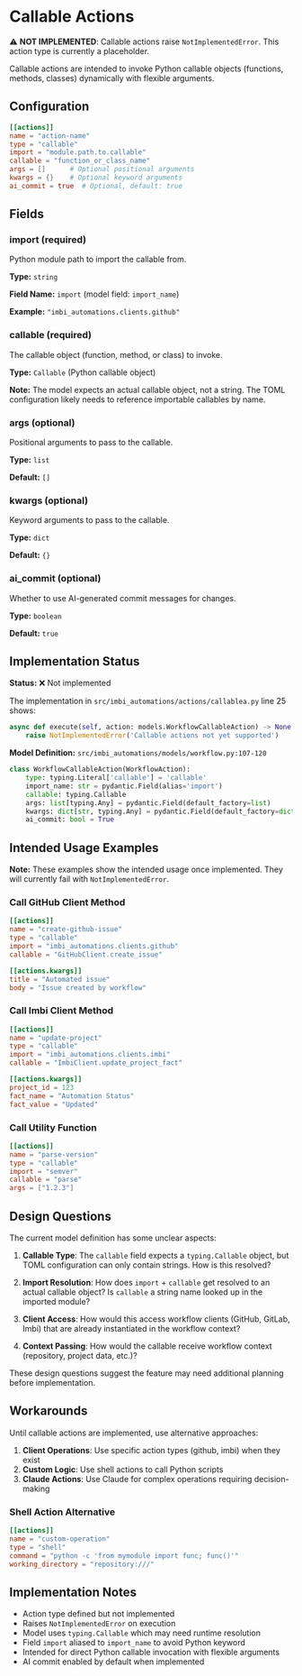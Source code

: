 # Callable Actions

⚠️ **NOT IMPLEMENTED**: Callable actions raise `NotImplementedError`. This action type is currently a placeholder.

Callable actions are intended to invoke Python callable objects (functions, methods, classes) dynamically with flexible arguments.

## Configuration

```toml
[[actions]]
name = "action-name"
type = "callable"
import = "module.path.to.callable"
callable = "function_or_class_name"
args = []      # Optional positional arguments
kwargs = {}    # Optional keyword arguments
ai_commit = true  # Optional, default: true
```

## Fields

### import (required)

Python module path to import the callable from.

**Type:** `string`

**Field Name:** `import` (model field: `import_name`)


**Example:** `"imbi_automations.clients.github"`


### callable (required)

The callable object (function, method, or class) to invoke.

**Type:** `Callable` (Python callable object)


**Note:** The model expects an actual callable object, not a string. The TOML configuration likely needs to reference importable callables by name.

### args (optional)

Positional arguments to pass to the callable.

**Type:** `list`

**Default:** `[]`


### kwargs (optional)

Keyword arguments to pass to the callable.

**Type:** `dict`

**Default:** `{}`


### ai_commit (optional)

Whether to use AI-generated commit messages for changes.

**Type:** `boolean`

**Default:** `true`


## Implementation Status

**Status:** ❌ Not implemented

The implementation in `src/imbi_automations/actions/callablea.py` line 25 shows:

```python
async def execute(self, action: models.WorkflowCallableAction) -> None:
    raise NotImplementedError('Callable actions not yet supported')
```

**Model Definition:** `src/imbi_automations/models/workflow.py:107-120`

```python
class WorkflowCallableAction(WorkflowAction):
    type: typing.Literal['callable'] = 'callable'
    import_name: str = pydantic.Field(alias='import')
    callable: typing.Callable
    args: list[typing.Any] = pydantic.Field(default_factory=list)
    kwargs: dict[str, typing.Any] = pydantic.Field(default_factory=dict)
    ai_commit: bool = True
```

## Intended Usage Examples

**Note:** These examples show the intended usage once implemented. They will currently fail with `NotImplementedError`.

### Call GitHub Client Method

```toml
[[actions]]
name = "create-github-issue"
type = "callable"
import = "imbi_automations.clients.github"
callable = "GitHubClient.create_issue"

[[actions.kwargs]]
title = "Automated issue"
body = "Issue created by workflow"
```

### Call Imbi Client Method

```toml
[[actions]]
name = "update-project"
type = "callable"
import = "imbi_automations.clients.imbi"
callable = "ImbiClient.update_project_fact"

[[actions.kwargs]]
project_id = 123
fact_name = "Automation Status"
fact_value = "Updated"
```

### Call Utility Function

```toml
[[actions]]
name = "parse-version"
type = "callable"
import = "semver"
callable = "parse"
args = ["1.2.3"]
```

## Design Questions

The current model definition has some unclear aspects:

1. **Callable Type**: The `callable` field expects a `typing.Callable` object, but TOML configuration can only contain strings. How is this resolved?

2. **Import Resolution**: How does `import` + `callable` get resolved to an actual callable object? Is `callable` a string name looked up in the imported module?

3. **Client Access**: How would this access workflow clients (GitHub, GitLab, Imbi) that are already instantiated in the workflow context?

4. **Context Passing**: How would the callable receive workflow context (repository, project data, etc.)?

These design questions suggest the feature may need additional planning before implementation.

## Workarounds

Until callable actions are implemented, use alternative approaches:

1. **Client Operations**: Use specific action types (github, imbi) when they exist
2. **Custom Logic**: Use shell actions to call Python scripts
3. **Claude Actions**: Use Claude for complex operations requiring decision-making

### Shell Action Alternative

```toml
[[actions]]
name = "custom-operation"
type = "shell"
command = "python -c 'from mymodule import func; func()'"
working_directory = "repository:///"
```

## Implementation Notes

- Action type defined but not implemented
- Raises `NotImplementedError` on execution
- Model uses `typing.Callable` which may need runtime resolution
- Field `import` aliased to `import_name` to avoid Python keyword
- Intended for direct Python callable invocation with flexible arguments
- AI commit enabled by default when implemented
